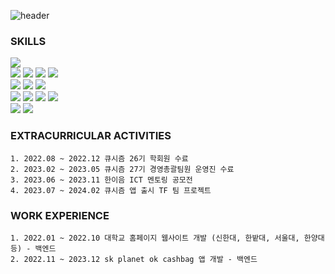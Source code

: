![header](https://capsule-render.vercel.app/api?type=waving&color=A3DCBE&height=300&section=header&text=Jeongh00's%20Github&fontSize=90&animation=fadeIn&fontAlignY=38&descAlignY=51&descAlign=62)

### SKILLS

<img src="https://img.shields.io/badge/java-orange?style=for-the-badge&logo=openjdk&logoColor=white"/></a><br/>
<img src="https://img.shields.io/badge/Spring-31B025?style=for-the-badge&logo=spring&logoColor=white"/></a>
<img src="https://img.shields.io/badge/Spring boot-6DB33F?style=for-the-badge&logo=Spring Boot&logoColor=white"/></a>
<img src="https://img.shields.io/badge/Spring Security-6DB33F?style=for-the-badge&logo=springsecurity&logoColor=white"/></a>
<img src="https://img.shields.io/badge/ swagger-6DB33F?style=for-the-badge&logo=swagger&logoColor=white"/></a><br/>
<img src="https://img.shields.io/badge/docker-2496ED?style=for-the-badge&logo=docker&logoColor=white"/></a>
<img src="https://img.shields.io/badge/Junit5-25A162?style=for-the-badge&logo=junit5&logoColor=orange"/></a>
<img src="https://img.shields.io/badge/Gradle-02303A?style=for-the-badge&logo=Gradle&logoColor=white"/></a>
<br/>
<img src ="https://img.shields.io/badge/aws-232F3E?style=for-the-badge&logo=amazonaws&logoColor=white" />
<img src ="https://img.shields.io/badge/aws ec2-FF9900?style=for-the-badge&logo=amazonec2&logoColor=white" />
<img src ="https://img.shields.io/badge/aws rds-527FFF?style=for-the-badge&logo=amazonrds&logoColor=white" />
<img src ="https://img.shields.io/badge/MySQL-4479A1?style=for-the-badge&logo=mysql&logoColor=white"/>
<br/>
<img src ="https://img.shields.io/badge/github-181717?style=for-the-badge&logo=github&logoColor=white" />
<img src ="https://img.shields.io/badge/git-F05032?style=for-the-badge&logo=git&logoColor=white" />

### EXTRACURRICULAR ACTIVITIES
	1. 2022.08 ~ 2022.12 큐시즘 26기 학회원 수료
	2. 2023.02 ~ 2023.05 큐시즘 27기 경영총괄팀원 운영진 수료
	3. 2023.06 ~ 2023.11 한이음 ICT 멘토링 공모전
	4. 2023.07 ~ 2024.02 큐시즘 앱 출시 TF 팀 프로젝트

### WORK EXPERIENCE
	1. 2022.01 ~ 2022.10 대학교 홈페이지 웹사이트 개발 (신한대, 한밭대, 서울대, 한양대 등) - 백엔드
	2. 2022.11 ~ 2023.12 sk planet ok cashbag 앱 개발 - 백엔드


